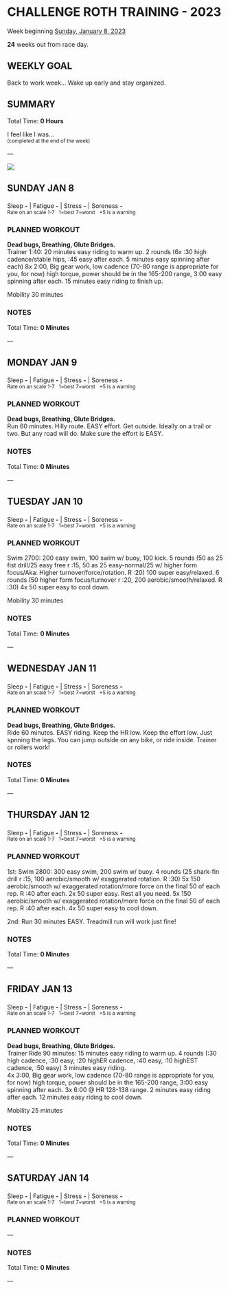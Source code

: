 # CHALLENGE ROTH TRAINING - 2023
Week beginning [Sunday, January 8, 2023](javascript:flick('sun');)

**24** weeks out from race day.

## WEEKLY GOAL
Back to work week... Wake up early and stay organized.

## SUMMARY
Total Time: **0 Hours**

I feel like I was...
<br /><sup>(completed at the end of the week)</sup>

&mdash;

![](/assets/jpg/II-9x550.jpeg)

## SUNDAY JAN 8
Sleep **-** | Fatigue **-** | Stress **-** | Soreness **-**
<sup><br />Rate on an scale 1-7 &nbsp; 1=best 7=worst &nbsp; +5 is a warning</sup>

### PLANNED WORKOUT
**Dead bugs, Breathing, Glute Bridges.**  
Trainer 1:40: 
20 minutes easy riding to warm up.
2 rounds (6x :30 high cadence/stable hips, :45 easy after each. 5 minutes easy spinning after each)
8x 2:00, Big gear work, low cadence (70-80 range is appropriate for you, for now) high torque, power should be in the 165-200 range, 3:00 easy spinning after each.
15 minutes easy riding to finish up.

Mobility 30 minutes

### NOTES
Total Time: **0 Minutes**

&mdash;  

<!---->
## MONDAY JAN 9
Sleep **-** | Fatigue **-** | Stress **-** | Soreness **-**
<sup><br />Rate on an scale 1-7 &nbsp; 1=best 7=worst &nbsp; +5 is a warning</sup>

### PLANNED WORKOUT
**Dead bugs, Breathing, Glute Bridges.**  
Run 60 minutes. Hilly route. EASY effort. 
Get outside. Ideally on a trail or two. But any road will do. 
Make sure the effort is EASY.

### NOTES
Total Time: **0 Minutes**

&mdash;  

<!---->
## TUESDAY JAN 10
Sleep **-** | Fatigue **-** | Stress **-** | Soreness **-**
<sup><br />Rate on an scale 1-7 &nbsp; 1=best 7=worst &nbsp; +5 is a warning</sup>

### PLANNED WORKOUT
Swim 2700: 
200 easy swim, 100 swim w/ buoy, 100 kick. 
5 rounds (50 as 25 fist drill/25 easy free r :15, 50 as 25 easy-normal/25 w/ higher form focus/Aka: Higher turnover/force/rotation. R :20)
100 super easy/relaxed. 
6 rounds (50 higher form focus/turnover r :20, 200 aerobic/smooth/relaxed. R :30)
4x 50 super easy to cool down. 

Mobility 30 minutes

### NOTES
Total Time: **0 Minutes**

&mdash;  

<!---->
## WEDNESDAY JAN 11
Sleep **-** | Fatigue **-** | Stress **-** | Soreness **-**
<sup><br />Rate on an scale 1-7 &nbsp; 1=best 7=worst &nbsp; +5 is a warning</sup>

### PLANNED WORKOUT
**Dead bugs, Breathing, Glute Bridges.**  
Ride 60 minutes. EASY riding. Keep the HR low. Keep the effort low. Just spnning the legs. 
You can jump outside on any bike, or ride inside. Trainer or rollers work!

### NOTES
Total Time: **0 Minutes**

&mdash;  

<!---->
## THURSDAY JAN 12
Sleep **-** | Fatigue **-** | Stress **-** | Soreness **-**
<sup><br />Rate on an scale 1-7 &nbsp; 1=best 7=worst &nbsp; +5 is a warning</sup>

### PLANNED WORKOUT
1st: Swim 2800: 
300 easy swim, 200 swim w/ buoy. 
4 rounds (25 shark-fin drill r :15, 100 aerobic/smooth w/ exaggerated rotation. R :30)
5x 150 aerobic/smooth w/ exaggerated rotation/more force on the final 50 of each rep. R :40 after each. 
2x 50 super easy. Rest all you need. 
5x 150 aerobic/smooth w/ exaggerated rotation/more force on the final 50 of each rep. R :40 after each.
4x 50 super easy to cool down.

2nd: Run 30 minutes EASY. Treadmill run will work just fine!


### NOTES
Total Time: **0 Minutes**

&mdash;  

<!---->
## FRIDAY JAN 13
Sleep **-** | Fatigue **-** | Stress **-** | Soreness **-**
<sup><br />Rate on an scale 1-7 &nbsp; 1=best 7=worst &nbsp; +5 is a warning</sup>

### PLANNED WORKOUT
**Dead bugs, Breathing, Glute Bridges.**  
Trainer Ride 90 minutes: 
15 minutes easy riding to warm up.
4 rounds (:30 high cadence, :30 easy, :20 highER cadence, :40 easy, :10 highEST cadence, :50 easy) 
3 minutes easy riding.  
4x 3:00, Big gear work, low cadence (70-80 range is appropriate for you, for now) high torque, power should be in the 165-200 range, 3:00 easy spinning after each.
3x 6:00 @ HR 128-138 range. 2 minutes easy riding after each. 
12 minutes easy riding to cool down.

Mobility 25 minutes

### NOTES
Total Time: **0 Minutes**

&mdash;  

<!---->
## SATURDAY JAN 14
Sleep **-** | Fatigue **-** | Stress **-** | Soreness **-**
<sup><br />Rate on an scale 1-7 &nbsp; 1=best 7=worst &nbsp; +5 is a warning</sup>

### PLANNED WORKOUT
&mdash;  

### NOTES
Total Time: **0 Minutes**

&mdash;  
